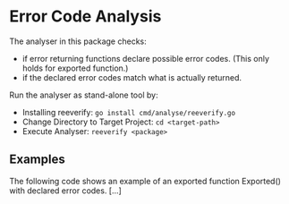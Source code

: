 # Error Code Analysis

The analyser in this package checks:

* if error returning functions declare possible error codes. (This only holds for exported function.)
* if the declared error codes match what is actually returned.

Run the analyser as stand-alone tool by:

* Installing reeverify: `go install cmd/analyse/reeverify.go`
* Change Directory to Target Project: `cd <target-path>`
* Execute Analyser: `reeverify <package>`

## Examples

The following code shows an example of an exported function Exported() with declared error codes. [...]
